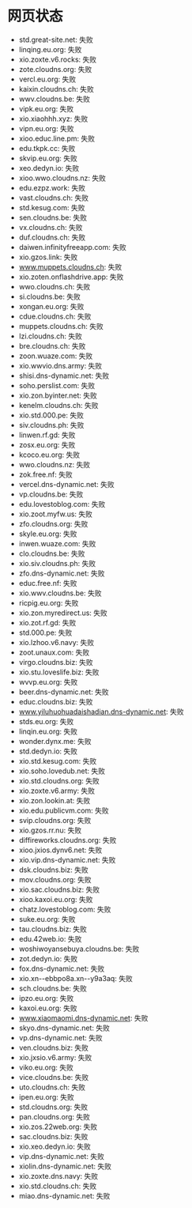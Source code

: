 # 网页状态
- std.great-site.net: 失败
- linqing.eu.org: 失败
- xio.zoxte.v6.rocks: 失败
- zote.cloudns.org: 失败
- vercl.eu.org: 失败
- kaixin.cloudns.ch: 失败
- wwv.cloudns.be: 失败
- vipk.eu.org: 失败
- xio.xiaohhh.xyz: 失败
- vipn.eu.org: 失败
- xioo.educ.line.pm: 失败
- edu.tkpk.cc: 失败
- skvip.eu.org: 失败
- xeo.dedyn.io: 失败
- xioo.wwo.cloudns.nz: 失败
- edu.ezpz.work: 失败
- vast.cloudns.ch: 失败
- std.kesug.com: 失败
- sen.cloudns.be: 失败
- vx.cloudns.ch: 失败
- duf.cloudns.ch: 失败
- daiwen.infinityfreeapp.com: 失败
- xio.gzos.link: 失败
- www.muppets.cloudns.ch: 失败
- xio.zoten.onflashdrive.app: 失败
- wwo.cloudns.ch: 失败
- si.cloudns.be: 失败
- xongan.eu.org: 失败
- cdue.cloudns.ch: 失败
- muppets.cloudns.ch: 失败
- lzi.cloudns.ch: 失败
- bre.cloudns.ch: 失败
- zoon.wuaze.com: 失败
- xio.wwvio.dns.army: 失败
- shisi.dns-dynamic.net: 失败
- soho.perslist.com: 失败
- xio.zon.byinter.net: 失败
- kenelm.cloudns.ch: 失败
- xio.std.000.pe: 失败
- siv.cloudns.ph: 失败
- linwen.rf.gd: 失败
- zosx.eu.org: 失败
- kcoco.eu.org: 失败
- wwo.cloudns.nz: 失败
- zok.free.nf: 失败
- vercel.dns-dynamic.net: 失败
- vp.cloudns.be: 失败
- edu.lovestoblog.com: 失败
- xio.zoot.myfw.us: 失败
- zfo.cloudns.org: 失败
- skyle.eu.org: 失败
- inwen.wuaze.com: 失败
- clo.cloudns.be: 失败
- xio.siv.cloudns.ph: 失败
- zfo.dns-dynamic.net: 失败
- educ.free.nf: 失败
- xio.wwv.cloudns.be: 失败
- ricpig.eu.org: 失败
- xio.zon.myredirect.us: 失败
- xio.zot.rf.gd: 失败
- std.000.pe: 失败
- xio.lzhoo.v6.navy: 失败
- zoot.unaux.com: 失败
- virgo.cloudns.biz: 失败
- xio.stu.loveslife.biz: 失败
- wvvp.eu.org: 失败
- beer.dns-dynamic.net: 失败
- educ.cloudns.biz: 失败
- www.yiluhuohuadaishadian.dns-dynamic.net: 失败
- stds.eu.org: 失败
- linqin.eu.org: 失败
- wonder.dynx.me: 失败
- std.dedyn.io: 失败
- xio.std.kesug.com: 失败
- xio.soho.lovedub.net: 失败
- xio.std.cloudns.org: 失败
- xio.zoxte.v6.army: 失败
- xio.zon.lookin.at: 失败
- xio.edu.publicvm.com: 失败
- svip.cloudns.org: 失败
- xio.gzos.rr.nu: 失败
- diffireworks.cloudns.org: 失败
- xioo.jxios.dynv6.net: 失败
- xio.vip.dns-dynamic.net: 失败
- dsk.cloudns.biz: 失败
- mov.cloudns.org: 失败
- xio.sac.cloudns.biz: 失败
- xioo.kaxoi.eu.org: 失败
- chatz.lovestoblog.com: 失败
- suke.eu.org: 失败
- tau.cloudns.biz: 失败
- edu.42web.io: 失败
- woshiwoyansebuya.cloudns.be: 失败
- zot.dedyn.io: 失败
- fox.dns-dynamic.net: 失败
- xio.xn--ebbpo8a.xn--y9a3aq: 失败
- sch.cloudns.be: 失败
- ipzo.eu.org: 失败
- kaxoi.eu.org: 失败
- www.xiaomaomi.dns-dynamic.net: 失败
- skyo.dns-dynamic.net: 失败
- vp.dns-dynamic.net: 失败
- ven.cloudns.biz: 失败
- xio.jxsio.v6.army: 失败
- viko.eu.org: 失败
- vice.cloudns.be: 失败
- uto.cloudns.ch: 失败
- ipen.eu.org: 失败
- std.cloudns.org: 失败
- pan.cloudns.org: 失败
- xio.zos.22web.org: 失败
- sac.cloudns.biz: 失败
- xio.xeo.dedyn.io: 失败
- vip.dns-dynamic.net: 失败
- xiolin.dns-dynamic.net: 失败
- xio.zoxte.dns.navy: 失败
- xio.std.cloudns.ch: 失败
- miao.dns-dynamic.net: 失败
